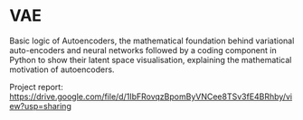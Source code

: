 # VAE

Basic logic of Autoencoders, the mathematical foundation behind variational auto-encoders and neural networks followed by a coding component in Python to show their latent space visualisation, explaining the mathematical motivation of autoencoders.

Project report: https://drive.google.com/file/d/1IbFRovqzBpomByVNCee8TSv3fE4BRhby/view?usp=sharing

